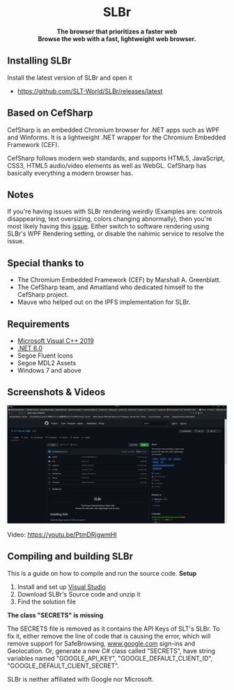 <div align="center">
  
  # SLBr
  
  **The browser that prioritizes a faster web**<br/>
  **Browse the web with a fast, lightweight web browser.**
</div>

## Installing SLBr
Install the latest version of SLBr and open it
- https://github.com/SLT-World/SLBr/releases/latest

## Based on CefSharp
CefSharp is an embedded Chromium browser for .NET apps such as WPF and Winforms. It is a lightweight .NET wrapper for the Chromium Embedded Framework (CEF).

CefSharp follows modern web standards, and supports HTML5, JavaScript, CSS3, HTML5 audio/video elements as well as WebGL. CefSharp has basically everything a modern browser has.

## Notes
If you're having issues with SLBr rendering weirdly (Examples are: controls disappearing, text oversizing, colors changing abnormally), then you're most likely having this [issue](https://github.com/dotnet/wpf/issues/4141). Either switch to software rendering using SLBr's WPF Rendering setting, or disable the nahimic service to resolve the issue.

## Special thanks to
- The Chromium Embedded Framework (CEF) by Marshall A. Greenblatt.
- The CefSharp team, and Amaitland who dedicated himself to the CefSharp project.
- Mauve who helped out on the IPFS implementation for SLBr.

## Requirements
- [Microsoft Visual C++ 2019](https://learn.microsoft.com/en-US/cpp/windows/latest-supported-vc-redist?view=msvc-170)
- [.NET 6.0](https://dotnet.microsoft.com/en-us/download/dotnet/6.0)
- Segoe Fluent Icons
- Segoe MDL2 Assets
- Windows 7 and above

## Screenshots & Videos

![Dark mode](https://raw.githubusercontent.com/SLT-World/SLBr/main/SLBr/Resources/SLBr%20Dark%20Mode.png)

Video: https://youtu.be/PtmDRjgwmHI

## Compiling and building SLBr
This is a guide on how to compile and run the source code.
**Setup**

1. Install and set up [Visual Studio](https://visualstudio.microsoft.com/vs/)
2. Download SLBr's Source code and unzip it
3. Find the solution file

**The class "SECRETS" is missing**

The SECRETS file is removed as it contains the API Keys of SLT's SLBr. To fix it, either remove the line of code that is causing the error, which will remove support for SafeBrowsing, www.google.com sign-ins and Geolocation. Or, generate a new C# class called "SECRETS", have string variables named "GOOGLE_API_KEY", "GOOGLE_DEFAULT_CLIENT_ID", "GOOGLE_DEFAULT_CLIENT_SECRET".

SLBr is neither affiliated with Google nor Microsoft.
